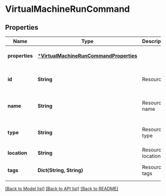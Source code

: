 # VirtualMachineRunCommand


## Properties
Name | Type | Description | Notes
------------ | ------------- | ------------- | -------------
**properties** | [***VirtualMachineRunCommandProperties**](VirtualMachineRunCommandProperties.md) |  | [optional] [default to nothing]
**id** | **String** | Resource Id | [optional] [readonly] [default to nothing]
**name** | **String** | Resource name | [optional] [readonly] [default to nothing]
**type** | **String** | Resource type | [optional] [readonly] [default to nothing]
**location** | **String** | Resource location | [default to nothing]
**tags** | **Dict{String, String}** | Resource tags | [optional] [default to nothing]


[[Back to Model list]](../README.md#models) [[Back to API list]](../README.md#api-endpoints) [[Back to README]](../README.md)


